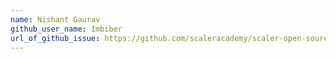 ```yaml
---
name: Nishant Gaurav
github_user_name: Imbiber
url_of_github_issue: https://github.com/scaleracademy/scaler-open-source-september-challenge/issues/487
---
```

